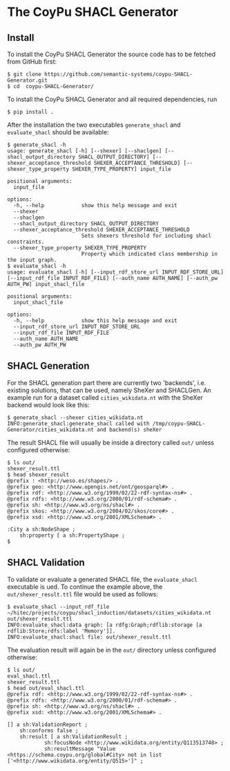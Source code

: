 # The CoyPu SHACL Generator

## Install

To install the CoyPu SHACL Generator the source code has to be fetched from GitHub first:

```
$ git clone https://github.com/semantic-systems/coypu-SHACL-Generator.git
$ cd  coypu-SHACL-Generator/
```

To install the CoyPu SHACL Generator and all required dependencies, run

```
$ pip install .
```

After the installation the two executables `generate_shacl` and `evaluate_shacl` should be available:
```
$ generate_shacl -h
usage: generate_shacl [-h] [--shexer] [--shaclgen] [--shacl_output_directory SHACL_OUTPUT_DIRECTORY] [--shexer_acceptance_threshold SHEXER_ACCEPTANCE_THRESHOLD] [--shexer_type_property SHEXER_TYPE_PROPERTY] input_file

positional arguments:
  input_file

options:
  -h, --help            show this help message and exit
  --shexer
  --shaclgen
  --shacl_output_directory SHACL_OUTPUT_DIRECTORY
  --shexer_acceptance_threshold SHEXER_ACCEPTANCE_THRESHOLD
                        Sets shexers threshold for including shacl constraints.
  --shexer_type_property SHEXER_TYPE_PROPERTY
                        Property which indicated class membership in the input graph.
$ evaluate_shacl -h
usage: evaluate_shacl [-h] [--input_rdf_store_url INPUT_RDF_STORE_URL] [--input_rdf_file INPUT_RDF_FILE] [--auth_name AUTH_NAME] [--auth_pw AUTH_PW] input_shacl_file

positional arguments:
  input_shacl_file

options:
  -h, --help            show this help message and exit
  --input_rdf_store_url INPUT_RDF_STORE_URL
  --input_rdf_file INPUT_RDF_FILE
  --auth_name AUTH_NAME
  --auth_pw AUTH_PW
```

## SHACL Generation

For the SHACL generation part there are currently two 'backends', i.e. existing solutions, that can be used, namely SheXer and SHACLGen.
An example run for a dataset called `cities_wikidata.nt` with the SheXer backend would look like this:

```
$ generate_shacl --shexer cities_wikidata.nt
INFO:generate_shacl:generate_shacl called with /tmp/coypu-SHACL-Generator/cities_wikidata.nt and backend(s) sheXer
```

The result SHACL file will usually be inside a directory called `out/` unless configured otherwise:

```
$ ls out/
shexer_result.ttl
$ head shexer_result
@prefix : <http://weso.es/shapes/> .
@prefix geo: <http://www.opengis.net/ont/geosparql#> .
@prefix rdf: <http://www.w3.org/1999/02/22-rdf-syntax-ns#> .
@prefix rdfs: <http://www.w3.org/2000/01/rdf-schema#> .
@prefix sh: <http://www.w3.org/ns/shacl#> .
@prefix skos: <http://www.w3.org/2004/02/skos/core#> .
@prefix xsd: <http://www.w3.org/2001/XMLSchema#> .

:City a sh:NodeShape ;
    sh:property [ a sh:PropertyShape ;
$
```


## SHACL Validation

To validate or evaluate a generated SHACL file, the `evaluate_shacl` executable is ued.
To continue the example above, the `out/shexer_result.ttl` file would be used as follows:

```
$ evaluate_shacl --input_rdf_file ~/hitec/projects/coypu/shacl_induction/datasets/cities_wikidata.nt out/shexer_result.ttl 
INFO:evaluate_shacl:data graph: [a rdfg:Graph;rdflib:storage [a rdflib:Store;rdfs:label 'Memory']].
INFO:evaluate_shacl:shacl file: out/shexer_result.ttl
```

The evaluation result will again be in the `out/` directory unless configured otherwise:

```
$ ls out/
eval_shacl.ttl
shexer_result.ttl
$ head out/eval_shacl.ttl 
@prefix rdf: <http://www.w3.org/1999/02/22-rdf-syntax-ns#> .
@prefix rdfs: <http://www.w3.org/2000/01/rdf-schema#> .
@prefix sh: <http://www.w3.org/ns/shacl#> .
@prefix xsd: <http://www.w3.org/2001/XMLSchema#> .

[] a sh:ValidationReport ;
    sh:conforms false ;
    sh:result [ a sh:ValidationResult ;
            sh:focusNode <http://www.wikidata.org/entity/Q113513748> ;
            sh:resultMessage "Value <https://schema.coypu.org/global#City> not in list ['<http://www.wikidata.org/entity/Q515>']" ;
```
